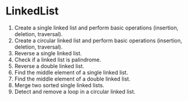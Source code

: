 # LinkedList
1. Create a single linked list and perform basic operations (insertion, deletion, traversal).
2. Create a circular linked list and perform basic operations (insertion, deletion, traversal).
3. Reverse a single linked list.
4. Check if a linked list is palindrome.
5. Reverse a double linked list.
6. Find the middle element of a single linked list.
7. Find the middle element of a double linked list.
8. Merge two sorted single linked lists.
9. Detect and remove a loop in a circular linked list.
